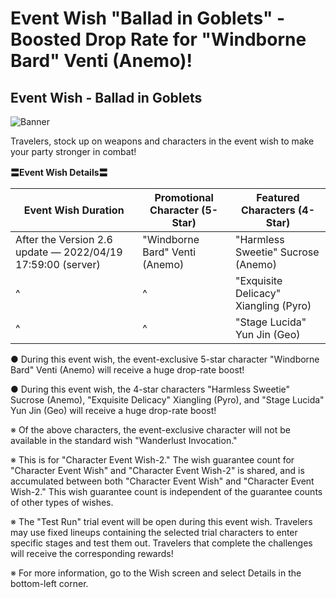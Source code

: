 # Event Wish "Ballad in Goblets" - Boosted Drop Rate for "Windborne Bard" Venti (Anemo)!
## Event Wish - Ballad in Goblets
![Banner](https://uploadstatic-sea.mihoyo.com/announcement/2022/03/21/726d45d9eb3d7018a5d3afa60b872c19_2008345759034649260.jpg)

Travelers, stock up on weapons and characters in the event wish to make your party stronger in combat!

**〓Event Wish Details〓**

**Event Wish Duration** | **Promotional Character (5-Star)** | **Featured Characters (4-Star)**
--- | --- | ---
After the Version 2.6 update — 2022/04/19 17:59:00 (server) | "Windborne Bard" Venti (Anemo) | "Harmless Sweetie" Sucrose (Anemo)
^ | ^ | "Exquisite Delicacy" Xiangling (Pyro)
^ | ^ | "Stage Lucida" Yun Jin (Geo)

● During this event wish, the event-exclusive 5-star character "Windborne Bard" Venti (Anemo) will receive a huge drop-rate boost!

● During this event wish, the 4-star characters "Harmless Sweetie" Sucrose (Anemo), "Exquisite Delicacy" Xiangling (Pyro), and "Stage Lucida" Yun Jin (Geo) will receive a huge drop-rate boost!

※ Of the above characters, the event-exclusive character will not be available in the standard wish "Wanderlust Invocation."

※ This is for "Character Event Wish-2." The wish guarantee count for "Character Event Wish" and "Character Event Wish-2" is shared, and is accumulated between both "Character Event Wish" and "Character Event Wish-2." This wish guarantee count is independent of the guarantee counts of other types of wishes.

※ The "Test Run" trial event will be open during this event wish. Travelers may use fixed lineups containing the selected trial characters to enter specific stages and test them out. Travelers that complete the challenges will receive the corresponding rewards!

※ For more information, go to the Wish screen and select Details in the bottom-left corner.
